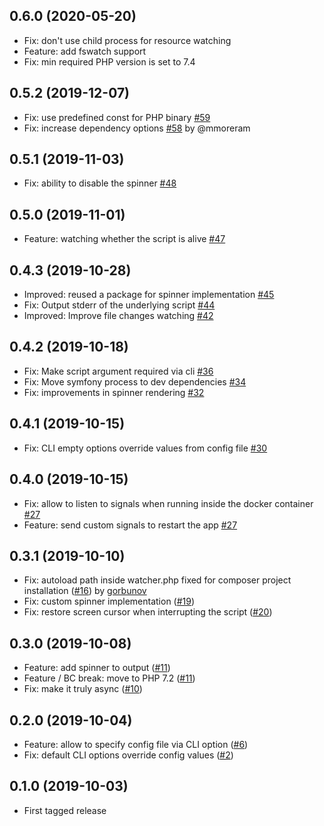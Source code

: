 ## 0.6.0 (2020-05-20)
* Fix: don't use child process for resource watching
* Feature: add fswatch support
* Fix: min required PHP version is set to 7.4

## 0.5.2 (2019-12-07)
* Fix: use predefined const for PHP binary [#59](https://github.com/seregazhuk/php-watcher/pull/59)
* Fix: increase dependency options [#58](https://github.com/seregazhuk/php-watcher/pull/58) by @mmoreram 

## 0.5.1 (2019-11-03)
* Fix: ability to disable the spinner [#48](https://github.com/seregazhuk/php-watcher/pull/48)

## 0.5.0 (2019-11-01)
* Feature: watching whether the script is alive [#47](https://github.com/seregazhuk/php-watcher/pull/47)

## 0.4.3 (2019-10-28)
* Improved: reused a package for spinner implementation [#45](https://github.com/seregazhuk/php-watcher/pull/45)
* Fix: Output stderr of the underlying script [#44](https://github.com/seregazhuk/php-watcher/pull/44) 
* Improved: Improve file changes watching [#42](https://github.com/seregazhuk/php-watcher/pull/42)

## 0.4.2 (2019-10-18)
* Fix: Make script argument required via cli [#36](https://github.com/seregazhuk/php-watcher/pull/36)
* Fix: Move symfony process to dev dependencies [#34](https://github.com/seregazhuk/php-watcher/pull/34) 
* Fix: improvements in spinner rendering [#32](https://github.com/seregazhuk/php-watcher/pull/32)

## 0.4.1 (2019-10-15)
* Fix: CLI empty options override values from config file [#30](https://github.com/seregazhuk/php-watcher/pull/30)

## 0.4.0 (2019-10-15)
* Fix: allow to listen to signals when running inside the docker container [#27](https://github.com/seregazhuk/php-watcher/pull/27)
* Feature: send custom signals to restart the app [#27](https://github.com/seregazhuk/php-watcher/pull/27)

## 0.3.1 (2019-10-10)
* Fix: autoload path inside watcher.php fixed for composer project
 installation  ([#16](https://github.com/seregazhuk/php-watcher/pull/16)) by [gorbunov](https://github.com/gorbunov)
* Fix: custom spinner implementation ([#19](https://github.com/seregazhuk/php-watcher/pull/19))   
* Fix: restore screen cursor when interrupting the script ([#20](https://github.com/seregazhuk/php-watcher/pull/20)) 

## 0.3.0 (2019-10-08)

* Feature: add spinner to output ([#11](https://github.com/seregazhuk/php-watcher/pull/11))
* Feature / BC break: move to PHP 7.2 ([#11](https://github.com/seregazhuk/php-watcher/pull/11))
* Fix: make it truly async ([#10](https://github.com/seregazhuk/php-watcher/pull/10))

## 0.2.0 (2019-10-04)

* Feature: allow to specify config file via CLI option ([#6](https://github.com/seregazhuk/php-watcher/pull/6))
* Fix: default CLI options override config values ([#2](https://github.com/seregazhuk/php-watcher/pull/4))

## 0.1.0 (2019-10-03)

* First tagged release
